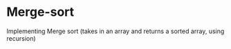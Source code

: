 # Merge-sort
Implementing Merge sort (takes in an array and returns a sorted array, using recursion)

